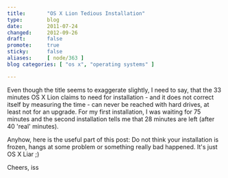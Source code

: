 ```yaml
---
title:       "OS X Lion Tedious Installation"
type:        blog
date:        2011-07-24
changed:     2012-09-26
draft:       false
promote:     true
sticky:      false
aliases:     [ node/363 ]
blog categories: [ "os x", "operating systems" ]

---
```

<p class="rtejustify">Even though the title seems to exaggerate slightly, I need to say, that the 33 minutes OS X Lion claims to need for installation - and it does not correct itself by measuring the time - can never be reached with hard drives, at least not for an upgrade. For my first installation, I was waiting for 75 minutes and the second installation tells me that 28 minutes are left (after 40 'real' minutes).</p>
<!--break-->
<p class="rtejustify">Anyhow, here is the useful part of this post: Do not think your installation is frozen, hangs at some problem or something really bad happened. It's just OS X Liar ;)</p>
<p class="rtejustify">Cheers,  
	iss</p>

